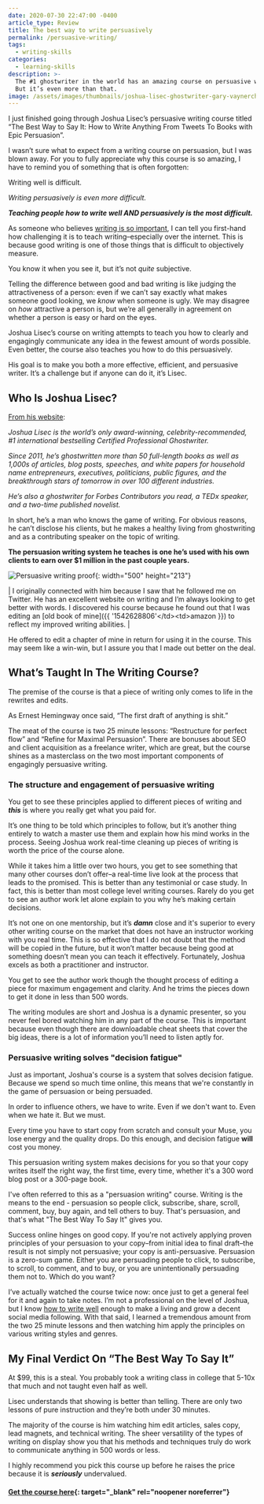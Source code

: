 ```yaml
---
date: 2020-07-30 22:47:00 -0400
article_type: Review
title: The best way to write persuasively
permalink: /persuasive-writing/
tags:
  - writing-skills
categories:
  - learning-skills
description: >-
  The #1 ghostwriter in the world has an amazing course on persuasive writing.
  But it’s even more than that.
image: /assets/images/thumbnails/joshua-lisec-ghostwriter-gary-vaynerchuk.jpg
---
```

I just finished going through Joshua Lisec’s persuasive writing course titled “The Best Way to Say It: How to Write Anything From Tweets To Books with Epic Persuasion”.

I wasn’t sure what to expect from a writing course on persuasion, but I was blown away. For you to fully appreciate why this course is so amazing, I have to remind you of something that is often forgotten:

Writing well is difficult.

*Writing persuasively is even more difficult.*

***Teaching people how to write well AND persuasively is the most difficult.***

As someone who believes [writing is so important](/why-is-writing-important/), I can tell you first-hand how challenging it is to teach writing–especially over the internet. This is because good writing is one of those things that is difficult to objectively measure.

You know it when you see it, but it’s not *quite* subjective.

Telling the difference between good and bad writing is like judging the attractiveness of a person: even if we can’t say exactly what makes someone good looking, we *know* when someone is ugly. We may disagree on *how* attractive a person is, but we’re all generally in agreement on whether a person is easy or hard on the eyes.

Joshua Lisec’s course on writing attempts to teach you how to clearly and engagingly communicate any idea in the fewest amount of words possible. Even better, the course also teaches you how to do this persuasively.

His goal is to make you both a more effective, efficient, and persuasive writer. It’s a challenge but if anyone can do it, it’s Lisec.

## Who Is Joshua Lisec?

[From his website](https://entrepreneurswordsmith.com/)\:

*Joshua Lisec is the world’s only award-winning, celebrity-recommended, \#1 international bestselling Certified Professional Ghostwriter.*

*Since 2011, he’s ghostwritten more than 50 full-length books as well as 1,000s of articles, blog posts, speeches, and white papers for household name entrepreneurs, executives, politicians, public figures, and the breakthrough stars of tomorrow in over 100 different industries.*

*He’s also a ghostwriter for Forbes Contributors you read, a TEDx speaker, and a two-time published novelist.*

In short, he’s a man who knows the game of writing. For obvious reasons, he can’t disclose his clients, but he makes a healthy living from ghostwriting and as a contributing speaker on the topic of writing.

**The persuasion writing system he teaches is one he’s used with his own clients to earn over $1 million in the past couple years.**

![Persuasive writing proof](/assets/images/posts/2020/the-worst-case-scenario-for-writing-a-nonfiction-b-1-1.png "Persuasive writing proof"){: width="500" height="213"}

| I originally connected with him because I saw that he followed me on Twitter. He has an excellent website on writing and I’m always looking to get better with words. I discovered his course because he found out that I was editing an \[old book of mine\]({{ '1542628806'&lt;/td&gt;&lt;td&gt;amazon }}) to reflect my improved writing abilities. |

He offered to edit a chapter of mine in return for using it in the course. This may seem like a win-win, but I assure you that I made out better on the deal.

## What’s Taught In The Writing Course?

The premise of the course is that a piece of writing only comes to life in the rewrites and edits.

As Ernest Hemingway once said, “The first draft of anything is shit.”

The meat of the course is two 25 minute lessons: “Restructure for perfect flow” and “Refine for Maximal Persuasion”. There are bonuses about SEO and client acquisition as a freelance writer, which are great, but the course shines as a masterclass on the two most important components of engagingly persuasive writing.

### The structure and engagement of persuasive writing

You get to see these principles applied to different pieces of writing and ***this*** is where you really get what you paid for.

It’s one thing to be told which principles to follow, but it’s another thing entirely to watch a master use them and explain how his mind works in the process. Seeing Joshua work real-time cleaning up pieces of writing is worth the price of the course alone.

While it takes him a little over two hours, you get to see something that many other courses don’t offer–a real-time live look at the process that leads to the promised. This is better than any testimonial or case study. In fact, this is better than most college level writing courses. Rarely do you get to see an author work let alone explain to you why he’s making certain decisions.

It’s not one on one mentorship, but it’s ***damn*** close and it's superior to every other writing course on the market that does not have an instructor working with you real time. This is so effective that I do not doubt that the method will be copied in the future, but it won’t matter because being good at something doesn’t mean you can teach it effectively. Fortunately, Joshua excels as both a practitioner and instructor.

You get to see the author work though the thought process of editing a piece for maximum engagement and clarity. And he trims the pieces down to get it done in less than 500 words.

The writing modules are short and Joshua is a dynamic presenter, so you never feel bored watching him in any part of the course. This is important because even though there are downloadable cheat sheets that cover the big ideas, there is a lot of information you’ll need to listen aptly for.

### Persuasive writing solves "decision fatigue"

Just as important, Joshua's course is a system that solves decision fatigue. Because we spend so much time online, this means that we're constantly in the game of persuasion or being persuaded.

In order to influence others, we have to write. Even if we don't want to. Even when we hate it. But we must.

Every time you have to start copy from scratch and consult your Muse, you lose energy and the quality drops. Do this enough, and decision fatigue **will** cost you money.

This persuasion writing system makes decisions for you so that your copy writes itself the right way, the first time, every time, whether it's a 300 word blog post or a 300-page book.

I've often referred to this as a "persuasion writing" course. Writing is the means to the end - persuasion so people click, subscribe, share, scroll, comment, buy, buy again, and tell others to buy. That's persuasion, and that's what "The Best Way To Say It" gives you.

Success online hinges on good copy. If you're not actively applying proven principles of your persuasion to your copy–from initial idea to final draft–the result is not simply not persuasive; your copy is anti-persuasive. Persuasion is a zero-sum game. Either you are persuading people to click, to subscribe, to scroll, to comment, and to buy, or you are unintentionally persuading them not to. Which do you want?

I’ve actually watched the course twice now: once just to get a general feel for it and again to take notes. I’m not a professional on the level of Joshua, but I know [how to write well](/how-to-write-better-and-be-a-better-writer/) enough to make a living and grow a decent social media following. With that said, I learned a tremendous amount from the two 25 minute lessons and then watching him apply the principles on various writing styles and genres.

## My Final Verdict On “The Best Way To Say It”

At $99, this is a steal. You probably took a writing class in college that 5-10x that much and not taught even half as well.

Lisec understands that showing is better than telling. There are only two lessons of pure instruction and they’re both under 30 minutes.

The majority of the course is him watching him edit articles, sales copy, lead magnets, and technical writing. The sheer versatility of the types of writing on display show you that his methods and techniques truly do work to communicate anything in 500 words or less.

I highly recommend you pick this course up before he raises the price because it is ***seriously*** undervalued.

#### [Get the course here](https://gumroad.com/a/204305523/hRula){: target="_blank" rel="noopener noreferrer"}